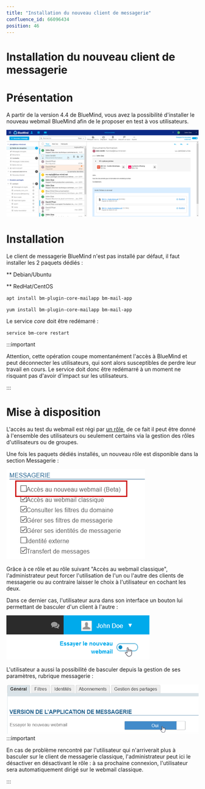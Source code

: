 ```yaml
---
title: "Installation du nouveau client de messagerie"
confluence_id: 66096434
position: 46
---
```

# Installation du nouveau client de messagerie


# Présentation

A partir de la version 4.4 de BlueMind, vous avez la possibilité d'installer le nouveau webmail BlueMind afin de le proposer en test à vos utilisateurs.

![](../attachments/66096434/66100040.png)


# Installation

Le client de messagerie BlueMind n'est pas installé par défaut, il faut installer les 2 paquets dédiés :


**
Debian/Ubuntu


**
RedHat/CentOS


```
apt install bm-plugin-core-mailapp bm-mail-app
```


```
yum install bm-plugin-core-mailapp bm-mail-app
```


Le service *core* doit être redémarré :


```
service bm-core restart
```

:::important

Attention, cette opération coupe momentanément l'accès à BlueMind et peut déconnecter les utilisateurs, qui sont alors susceptibles de perdre leur travail en cours. Le service doit donc être redémarré à un moment ne risquant pas d'avoir d'impact sur les utilisateurs.

:::

# Mise à disposition

L'accès au test du webmail est régi par [un rôle](/Guide_de_l_administrateur/Gestion_des_entités/Utilisateurs/Les_rôles_droits_d_accès_et_d_administration/), de ce fait il peut être donné à l'ensemble des utilisateurs ou seulement certains via la gestion des rôles d'utilisateurs ou de groupes.

Une fois les paquets dédiés installés, un nouveau rôle est disponible dans la section Messagerie :

![](../attachments/66096434/66100046.png)

Grâce à ce rôle et au rôle suivant "Accès au webmail classique", l'administrateur peut forcer l'utilisation de l'un ou l'autre des clients de messagerie ou au contraire laisser le choix à l'utilisateur en cochant les deux.

Dans ce dernier cas, l'utilisateur aura dans son interface un bouton lui permettant de basculer d'un client à l'autre :

![](../attachments/66096434/66100044.png)

L'utilisateur a aussi la possibilité de basculer depuis la gestion de ses paramètres, rubrique messagerie :

![](../attachments/66096434/66100043.png)
:::important

En cas de problème rencontré par l'utilisateur qui n'arriverait plus à basculer sur le client de messagerie classique, l'administrateur peut ici le désactiver en désactivant le rôle : à sa prochaine connexion, l'utilisateur sera automatiquement dirigé sur le webmail classique.

:::


